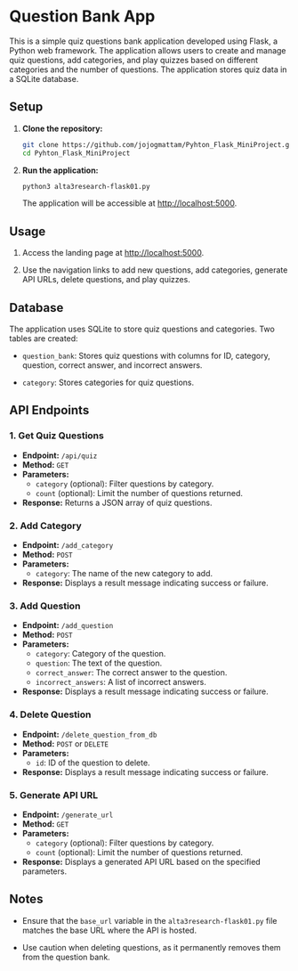 # Question Bank App
This is a simple quiz questions bank application developed using Flask, a Python web framework. The application allows users to create and manage quiz questions, add categories, and play quizzes based on different categories and the number of questions. The application stores quiz data in a SQLite database.

## Setup

1. **Clone the repository:**

    ```bash
    git clone https://github.com/jojogmattam/Pyhton_Flask_MiniProject.git
    cd Pyhton_Flask_MiniProject
    ```

2. **Run the application:**

    ```bash
    python3 alta3research-flask01.py
    ```

   The application will be accessible at [http://localhost:5000](http://localhost:5000).

## Usage

1. Access the landing page at [http://localhost:5000](http://localhost:5000).

2. Use the navigation links to add new questions, add categories, generate API URLs, delete questions, and play quizzes.

## Database

The application uses SQLite to store quiz questions and categories. Two tables are created:

- `question_bank`: Stores quiz questions with columns for ID, category, question, correct answer, and incorrect answers.

- `category`: Stores categories for quiz questions.

## API Endpoints

### 1. Get Quiz Questions

- **Endpoint:** `/api/quiz`
- **Method:** `GET`
- **Parameters:**
  - `category` (optional): Filter questions by category.
  - `count` (optional): Limit the number of questions returned.
- **Response:** Returns a JSON array of quiz questions.

### 2. Add Category

- **Endpoint:** `/add_category`
- **Method:** `POST`
- **Parameters:**
  - `category`: The name of the new category to add.
- **Response:** Displays a result message indicating success or failure.

### 3. Add Question

- **Endpoint:** `/add_question`
- **Method:** `POST`
- **Parameters:**
  - `category`: Category of the question.
  - `question`: The text of the question.
  - `correct_answer`: The correct answer to the question.
  - `incorrect_answers`: A list of incorrect answers.
- **Response:** Displays a result message indicating success or failure.

### 4. Delete Question

- **Endpoint:** `/delete_question_from_db`
- **Method:** `POST` or `DELETE`
- **Parameters:**
  - `id`: ID of the question to delete.
- **Response:** Displays a result message indicating success or failure.

### 5. Generate API URL

- **Endpoint:** `/generate_url`
- **Method:** `GET`
- **Parameters:**
  - `category` (optional): Filter questions by category.
  - `count` (optional): Limit the number of questions returned.
- **Response:** Displays a generated API URL based on the specified parameters.

## Notes

- Ensure that the `base_url` variable in the `alta3research-flask01.py` file matches the base URL where the API is hosted.

- Use caution when deleting questions, as it permanently removes them from the question bank.


